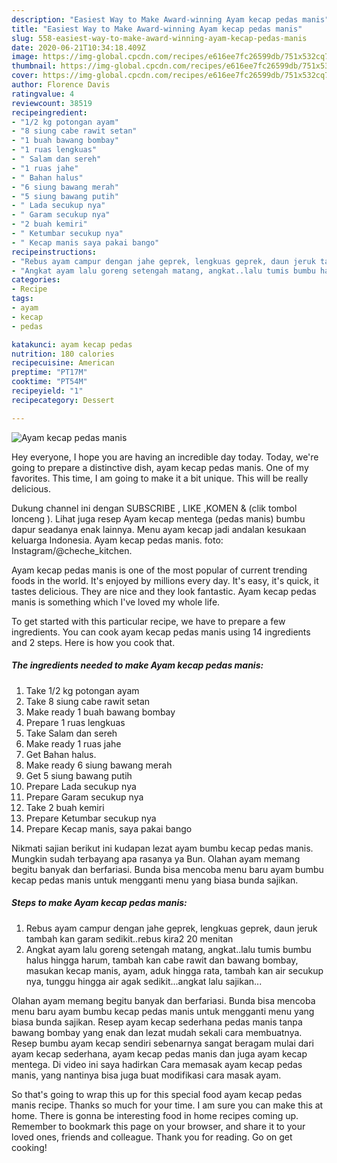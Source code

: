 ```yaml
---
description: "Easiest Way to Make Award-winning Ayam kecap pedas manis"
title: "Easiest Way to Make Award-winning Ayam kecap pedas manis"
slug: 558-easiest-way-to-make-award-winning-ayam-kecap-pedas-manis
date: 2020-06-21T10:34:18.409Z
image: https://img-global.cpcdn.com/recipes/e616ee7fc26599db/751x532cq70/ayam-kecap-pedas-manis-foto-resep-utama.jpg
thumbnail: https://img-global.cpcdn.com/recipes/e616ee7fc26599db/751x532cq70/ayam-kecap-pedas-manis-foto-resep-utama.jpg
cover: https://img-global.cpcdn.com/recipes/e616ee7fc26599db/751x532cq70/ayam-kecap-pedas-manis-foto-resep-utama.jpg
author: Florence Davis
ratingvalue: 4
reviewcount: 38519
recipeingredient:
- "1/2 kg potongan ayam"
- "8 siung cabe rawit setan"
- "1 buah bawang bombay"
- "1 ruas lengkuas"
- " Salam dan sereh"
- "1 ruas jahe"
- " Bahan halus"
- "6 siung bawang merah"
- "5 siung bawang putih"
- " Lada secukup nya"
- " Garam secukup nya"
- "2 buah kemiri"
- " Ketumbar secukup nya"
- " Kecap manis saya pakai bango"
recipeinstructions:
- "Rebus ayam campur dengan jahe geprek, lengkuas geprek, daun jeruk tambah kan garam sedikit..rebus kira2 20 menitan"
- "Angkat ayam lalu goreng setengah matang, angkat..lalu tumis bumbu halus hingga harum, tambah kan cabe rawit dan bawang bombay, masukan kecap manis, ayam, aduk hingga rata, tambah kan air secukup nya, tunggu hingga air agak sedikit...angkat lalu sajikan..."
categories:
- Recipe
tags:
- ayam
- kecap
- pedas

katakunci: ayam kecap pedas 
nutrition: 180 calories
recipecuisine: American
preptime: "PT17M"
cooktime: "PT54M"
recipeyield: "1"
recipecategory: Dessert

---
```



![Ayam kecap pedas manis](https://img-global.cpcdn.com/recipes/e616ee7fc26599db/751x532cq70/ayam-kecap-pedas-manis-foto-resep-utama.jpg)

Hey everyone, I hope you are having an incredible day today. Today, we're going to prepare a distinctive dish, ayam kecap pedas manis. One of my favorites. This time, I am going to make it a bit unique. This will be really delicious.

Dukung channel ini dengan SUBSCRIBE , LIKE ,KOMEN &amp; (clik tombol lonceng ). Lihat juga resep Ayam kecap mentega (pedas manis) bumbu dapur seadanya enak lainnya. Menu ayam kecap jadi andalan kesukaan keluarga Indonesia. Ayam kecap pedas manis. foto: Instagram/@cheche_kitchen.

Ayam kecap pedas manis is one of the most popular of current trending foods in the world. It's enjoyed by millions every day. It's easy, it's quick, it tastes delicious. They are nice and they look fantastic. Ayam kecap pedas manis is something which I've loved my whole life.


To get started with this particular recipe, we have to prepare a few ingredients. You can cook ayam kecap pedas manis using 14 ingredients and 2 steps. Here is how you cook that.

<!--inarticleads1-->

##### The ingredients needed to make Ayam kecap pedas manis:

1. Take 1/2 kg potongan ayam
1. Take 8 siung cabe rawit setan
1. Make ready 1 buah bawang bombay
1. Prepare 1 ruas lengkuas
1. Take  Salam dan sereh
1. Make ready 1 ruas jahe
1. Get  Bahan halus.
1. Make ready 6 siung bawang merah
1. Get 5 siung bawang putih
1. Prepare  Lada secukup nya
1. Prepare  Garam secukup nya
1. Take 2 buah kemiri
1. Prepare  Ketumbar secukup nya
1. Prepare  Kecap manis, saya pakai bango


Nikmati sajian berikut ini kudapan lezat ayam bumbu kecap pedas manis. Mungkin sudah terbayang apa rasanya ya Bun. Olahan ayam memang begitu banyak dan berfariasi. Bunda bisa mencoba menu baru ayam bumbu kecap pedas manis untuk mengganti menu yang biasa bunda sajikan. 

<!--inarticleads2-->

##### Steps to make Ayam kecap pedas manis:

1. Rebus ayam campur dengan jahe geprek, lengkuas geprek, daun jeruk tambah kan garam sedikit..rebus kira2 20 menitan
1. Angkat ayam lalu goreng setengah matang, angkat..lalu tumis bumbu halus hingga harum, tambah kan cabe rawit dan bawang bombay, masukan kecap manis, ayam, aduk hingga rata, tambah kan air secukup nya, tunggu hingga air agak sedikit...angkat lalu sajikan...


Olahan ayam memang begitu banyak dan berfariasi. Bunda bisa mencoba menu baru ayam bumbu kecap pedas manis untuk mengganti menu yang biasa bunda sajikan. Resep ayam kecap sederhana pedas manis tanpa bawang bombay yang enak dan lezat mudah sekali cara membuatnya. Resep bumbu ayam kecap sendiri sebenarnya sangat beragam mulai dari ayam kecap sederhana, ayam kecap pedas manis dan juga ayam kecap mentega. Di video ini saya hadirkan Cara memasak ayam kecap pedas manis, yang nantinya bisa juga buat modifikasi cara masak ayam. 

So that's going to wrap this up for this special food ayam kecap pedas manis recipe. Thanks so much for your time. I am sure you can make this at home. There is gonna be interesting food in home recipes coming up. Remember to bookmark this page on your browser, and share it to your loved ones, friends and colleague. Thank you for reading. Go on get cooking!
